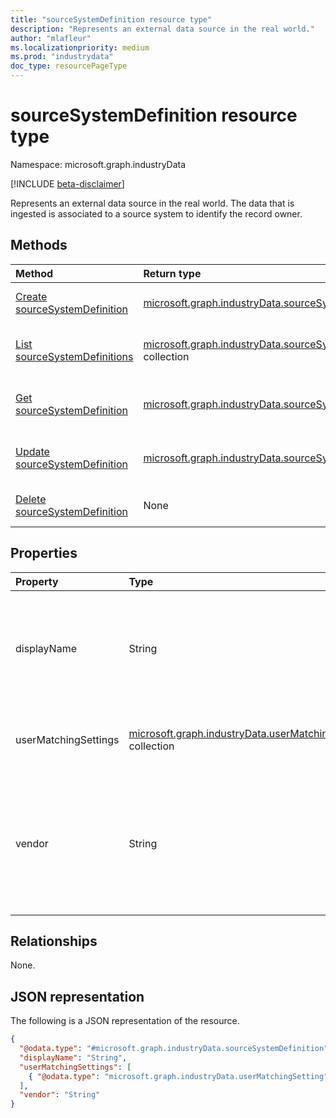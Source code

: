 ```yaml
---
title: "sourceSystemDefinition resource type"
description: "Represents an external data source in the real world."
author: "mlafleur"
ms.localizationpriority: medium
ms.prod: "industrydata"
doc_type: resourcePageType
---
```


# sourceSystemDefinition resource type

Namespace: microsoft.graph.industryData

[!INCLUDE [beta-disclaimer](../../includes/beta-disclaimer.md)]

Represents an external data source in the real world. The data that is ingested is associated to a source system to identify the record owner.

## Methods

| Method                                                                                        | Return type                                                                                              | Description                                                                                                         |
| :-------------------------------------------------------------------------------------------- | :------------------------------------------------------------------------------------------------------- | :------------------------------------------------------------------------------------------------------------------ |
| [Create sourceSystemDefinition](../api/industrydata-industrydataroot-post-sourcesystems.md)   | [microsoft.graph.industryData.sourceSystemDefinition](industrydata-sourcesystemdefinition.md)            | Create a new [sourceSystemDefinition](industrydata-sourcesystemdefinition.md) object.                               |
| [List sourceSystemDefinitions](../api/industrydata-industrydataroot-list-sourcesystems.md)    | [microsoft.graph.industryData.sourceSystemDefinition](industrydata-sourcesystemdefinition.md) collection | Get a list of the [sourceSystemDefinition](industrydata-sourcesystemdefinition.md) objects and their properties.    |
| [Get sourceSystemDefinition](../api/industrydata-sourcesystemdefinition-get.md)               | [microsoft.graph.industryData.sourceSystemDefinition](industrydata-sourcesystemdefinition.md)            | Read the properties and relationships of a [sourceSystemDefinition](industrydata-sourcesystemdefinition.md) object. |
| [Update sourceSystemDefinition](../api/industrydata-sourcesystemdefinition-update.md)         | [microsoft.graph.industryData.sourceSystemDefinition](industrydata-sourcesystemdefinition.md)            | Update the properties of a [sourceSystemDefinition](industrydata-sourcesystemdefinition.md) object.                 |
| [Delete sourceSystemDefinition](../api/industrydata-industrydataroot-delete-sourcesystems.md) | None                                                                                                     | Delete a [sourceSystemDefinition](industrydata-sourcesystemdefinition.md) object.                                   |

## Properties

| Property             | Type                                                                                               | Description                                                                                        |
| :------------------- | :------------------------------------------------------------------------------------------------- | :------------------------------------------------------------------------------------------------- |
| displayName          | String                                                                                             | The name of the source system. Maximum supported length is 100 characters.                         |
| userMatchingSettings | [microsoft.graph.industryData.userMatchingSetting](industrydata-usermatchingsetting.md) collection | A collection of user matching settings by [roleGroup](industrydata-rolegroup.md).                  |
| vendor               | String                                                                                             | The name of the vendor who supplies the source system. Maximum supported length is 100 characters. |

## Relationships

None.

## JSON representation

The following is a JSON representation of the resource.

<!-- {
  "blockType": "resource",
  "keyProperty": "id",
  "@odata.type": "microsoft.graph.industryData.sourceSystemDefinition",
  "openType": false
}
-->

```json
{
  "@odata.type": "#microsoft.graph.industryData.sourceSystemDefinition",
  "displayName": "String",
  "userMatchingSettings": [
    { "@odata.type": "microsoft.graph.industryData.userMatchingSetting" }
  ],
  "vendor": "String"
}
```
